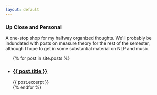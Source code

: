 ```yaml
---
layout: default
---
```


### Up Close and Personal

A one-stop shop for my halfway organized thoughts. We'll probably be indundated with posts on measure theory for the rest of the semester, although I hope to get in some substantial material on NLP and music.

<ul>
  {% for post in site.posts %}
    <li>
      <h3><a href="{{ post.url }}">{{ post.title }}</a></h3>
      {{ post.excerpt }}
    </li>
  {% endfor %}
</ul>

